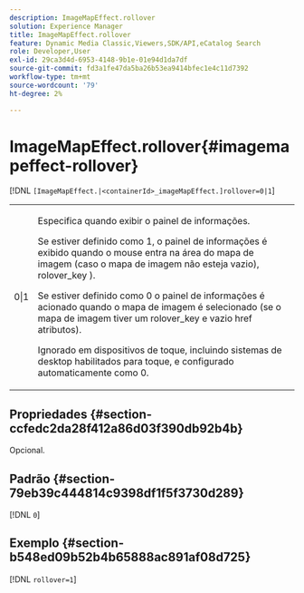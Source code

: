 ```yaml
---
description: ImageMapEffect.rollover
solution: Experience Manager
title: ImageMapEffect.rollover
feature: Dynamic Media Classic,Viewers,SDK/API,eCatalog Search
role: Developer,User
exl-id: 29ca3d4d-6953-4148-9b1e-01e94d1da7df
source-git-commit: fd3a1fe47da5ba26b53ea9414bfec1e4c11d7392
workflow-type: tm+mt
source-wordcount: '79'
ht-degree: 2%

---
```


# ImageMapEffect.rollover{#imagemapeffect-rollover}

[!DNL `[ImageMapEffect.|<containerId>_imageMapEffect.]rollover=0|1`]

<table id="table_2671D63442B54F659C32C4A3CC61DD7C"> 
 <tbody> 
  <tr> 
   <td colname="col1"> <p><span class="codeph"> 0|1</span> </p> </td> 
   <td colname="col2"> <p>Especifica quando exibir o painel de informações. </p> <p>Se estiver definido como <span class="codeph"> 1</span>, o painel de informações é exibido quando o mouse entra na área do mapa de imagem (caso o mapa de imagem não esteja vazio), <span class="codeph"> rolover_key</span> ). </p> <p>Se estiver definido como <span class="codeph"> 0</span> o painel de informações é acionado quando o mapa de imagem é selecionado (se o mapa de imagem tiver um <span class="codeph"> rolover_key</span> e vazio <span class="codeph"> href</span> atributos). </p> <p> Ignorado em dispositivos de toque, incluindo sistemas de desktop habilitados para toque, e configurado automaticamente como <span class="codeph"> 0</span>. </p> </td> 
  </tr> 
 </tbody> 
</table>

## Propriedades {#section-ccfedc2da28f412a86d03f390db92b4b}

Opcional.

## Padrão {#section-79eb39c444814c9398df1f5f3730d289}

[!DNL `0`]

## Exemplo {#section-b548ed09b52b4b65888ac891af08d725}

[!DNL `rollover=1`]
